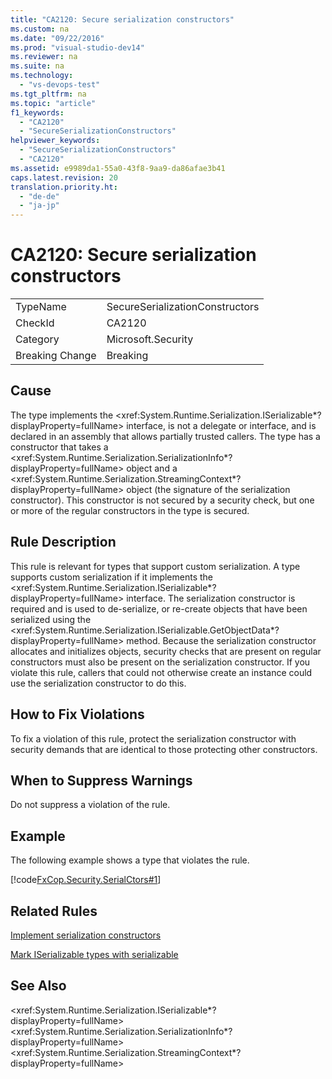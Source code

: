 ```yaml
---
title: "CA2120: Secure serialization constructors"
ms.custom: na
ms.date: "09/22/2016"
ms.prod: "visual-studio-dev14"
ms.reviewer: na
ms.suite: na
ms.technology: 
  - "vs-devops-test"
ms.tgt_pltfrm: na
ms.topic: "article"
f1_keywords: 
  - "CA2120"
  - "SecureSerializationConstructors"
helpviewer_keywords: 
  - "SecureSerializationConstructors"
  - "CA2120"
ms.assetid: e9989da1-55a0-43f8-9aa9-da86afae3b41
caps.latest.revision: 20
translation.priority.ht: 
  - "de-de"
  - "ja-jp"
---
```

# CA2120: Secure serialization constructors
|||  
|-|-|  
|TypeName|SecureSerializationConstructors|  
|CheckId|CA2120|  
|Category|Microsoft.Security|  
|Breaking Change|Breaking|  
  
## Cause  
 The type implements the \<xref:System.Runtime.Serialization.ISerializable*?displayProperty=fullName> interface, is not a delegate or interface, and is declared in an assembly that allows partially trusted callers. The type has a constructor that takes a \<xref:System.Runtime.Serialization.SerializationInfo*?displayProperty=fullName> object and a \<xref:System.Runtime.Serialization.StreamingContext*?displayProperty=fullName> object (the signature of the serialization constructor). This constructor is not secured by a security check, but one or more of the regular constructors in the type is secured.  
  
## Rule Description  
 This rule is relevant for types that support custom serialization. A type supports custom serialization if it implements the \<xref:System.Runtime.Serialization.ISerializable*?displayProperty=fullName> interface. The serialization constructor is required and is used to de-serialize, or re-create objects that have been serialized using the \<xref:System.Runtime.Serialization.ISerializable.GetObjectData*?displayProperty=fullName> method. Because the serialization constructor allocates and initializes objects, security checks that are present on regular constructors must also be present on the serialization constructor. If you violate this rule, callers that could not otherwise create an instance could use the serialization constructor to do this.  
  
## How to Fix Violations  
 To fix a violation of this rule, protect the serialization constructor with security demands that are identical to those protecting other constructors.  
  
## When to Suppress Warnings  
 Do not suppress a violation of the rule.  
  
## Example  
 The following example shows a type that violates the rule.  
  
 [!code[FxCop.Security.SerialCtors#1](../vs140/codesnippet/CSharp/ca2120--secure-serialization-constructors_1.cs)]  
  
## Related Rules  
 [Implement serialization constructors](../vs140/ca2229--implement-serialization-constructors.md)  
  
 [Mark ISerializable types with serializable](../vs140/ca2237--mark-iserializable-types-with-serializableattribute.md)  
  
## See Also  
 \<xref:System.Runtime.Serialization.ISerializable*?displayProperty=fullName>   
 \<xref:System.Runtime.Serialization.SerializationInfo*?displayProperty=fullName>   
 \<xref:System.Runtime.Serialization.StreamingContext*?displayProperty=fullName>
